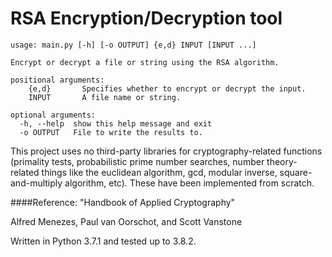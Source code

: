 # RSA Encryption/Decryption tool

    usage: main.py [-h] [-o OUTPUT] {e,d} INPUT [INPUT ...]

    Encrypt or decrypt a file or string using the RSA algorithm.

    positional arguments:
        {e,d}       Specifies whether to encrypt or decrypt the input.
        INPUT       A file name or string.

    optional arguments:
      -h, --help  show this help message and exit
      -o OUTPUT   File to write the results to.


This project uses no third-party libraries for cryptography-related functions (primality tests,
probabilistic prime number searches, number theory-related things like the euclidean algorithm,
gcd, modular inverse, square-and-multiply algorithm, etc). These have been implemented from scratch.

####Reference: 
"Handbook of Applied Cryptography"

Alfred Menezes, Paul van Oorschot, and Scott Vanstone

Written in Python 3.7.1 and tested up to 3.8.2.
